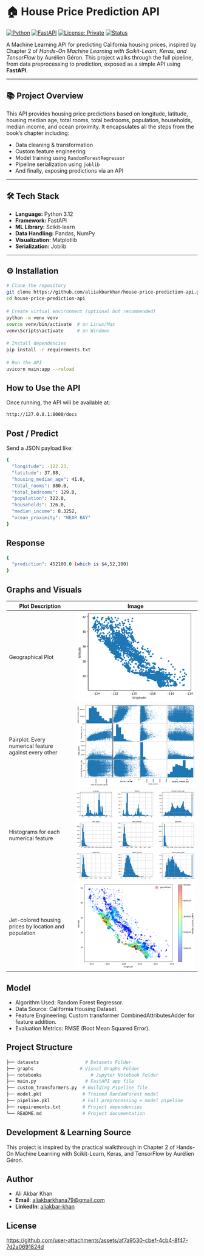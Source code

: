 # 🏠 House Price Prediction API

[![Python](https://img.shields.io/badge/Python-3.12-blue.svg)](https://www.python.org/downloads/)
[![FastAPI](https://img.shields.io/badge/FastAPI-%F0%9F%90%8D-green)](https://fastapi.tiangolo.com/)
[![License: Private](https://img.shields.io/badge/license-private-lightgrey)]()
[![Status](https://img.shields.io/badge/status-working-success)]()

A Machine Learning API for predicting California housing prices, inspired by Chapter 2 of *Hands-On Machine Learning with Scikit-Learn, Keras, and TensorFlow* by Aurélien Géron. This project walks through the full pipeline, from data preprocessing to prediction, exposed as a simple API using **FastAPI**.

---

## 📚 Project Overview

This API provides housing price predictions based on longitude, latitude, housing median age, total rooms, total bedrooms, population, households, median income, and ocean proximity. It encapsulates all the steps from the book’s chapter including:
- Data cleaning & transformation
- Custom feature engineering
- Model training using `RandomForestRegressor`
- Pipeline serialization using `joblib`
- And finally, exposing predictions via an API

---

## 🛠 Tech Stack

- **Language:** Python 3.12
- **Framework:** FastAPI
- **ML Library:** Scikit-learn
- **Data Handling:** Pandas, NumPy
- **Visualization:** Matplotlib
- **Serialization:** Joblib

---

## ⚙️ Installation

```bash
# Clone the repository
git clone https://github.com/aliiakbarkhan/house-price-prediction-api.git
cd house-price-prediction-api

# Create virtual environment (optional but recommended)
python -m venv venv
source venv/bin/activate  # on Linux/Mac
venv\Scripts\activate     # on Windows

# Install dependencies
pip install -r requirements.txt

# Run the API
uvicorn main:app --reload
```


## How to Use the API


Once running, the API will be available at:
```bash
http://127.0.0.1:8000/docs
```

## Post / Predict
Send a JSON payload like:
```bash
{
  "longitude": -122.23,
  "latitude": 37.88,
  "housing_median_age": 41.0,
  "total_rooms": 880.0,
  "total_bedrooms": 129.0,
  "population": 322.0,
  "households": 126.0,
  "median_income": 8.3252,
  "ocean_proximity": "NEAR BAY"
}


```
## Response
```bash
{
  "prediction": 452100.0 (which is $4,52,100)
}
```
## Graphs and Visuals

| Plot Description                                         | Image |
|----------------------------------------------------------|-------|
| Geographical Plot                                        | ![Geographical Plot](https://github.com/aliiakbarkhan/House-Price-Prediction-API/blob/main/graphs/geographical%20data.png) |
| Pairplot: Every numerical feature against every other    | ![Pairplot](https://github.com/aliiakbarkhan/House-Price-Prediction-API/blob/main/graphs/every%20numerical%20attribute%20against%20every%20other%20numerical%20attribute.png) |
| Histograms for each numerical feature                    | ![Histograms](https://github.com/aliiakbarkhan/House-Price-Prediction-API/blob/main/graphs/histogram%20for%20each%20numerical%20attribute.png) |
| Jet-colored housing prices by location and population    | ![Jet Graph](https://github.com/aliiakbarkhan/House-Price-Prediction-API/blob/main/graphs/geographical%20data%20jet.png) |


##  Model
- Algorithm Used: Random Forest Regressor.
- Data Source: California Housing Dataset.
- Feature Engineering: Custom transformer CombinedAttributesAdder for feature addition.
- Evaluation Metrics: RMSE (Root Mean Squared Error).

## Project Structure
```bash
├── datasets                 # Datasets Folder
├── graphs                 # Visual Graphs Folder
├── notebooks                  # Jupyter Notebook Folder
├── main.py                  # FastAPI app file
├── custom_transformers.py  # Building Pipeline file
├── model.pkl               # Trained RandomForest model
├── pipeline.pkl            # Full preprocessing + model pipeline
├── requirements.txt        # Project dependencies
└── README.md               # Project documentation

```

##  Development & Learning Source
This project is inspired by the practical walkthrough in Chapter 2 of Hands-On Machine Learning with Scikit-Learn, Keras, and TensorFlow by Aurélien Géron.

## Author
- Ali Akbar Khan
- **Email**: aliakbarkhana79@gmail.com
- **LinkedIn**: [aliakbar-khan](https://www.linkedin.com/in/aliakbar-khan)

## License

https://github.com/user-attachments/assets/af7a9530-cbef-4cb4-8f47-7d2a0691824d
